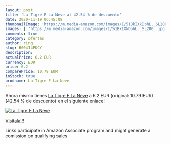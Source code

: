 ```yaml
---
layout: post
title: 'La Tigre E La Neve al 42.54 % de descuento'
date: 2020-11-19 06:45:08
thumbnailImage: 'https://m.media-amazon.com/images/I/51BkIXkDphL._SL200_.jpg'
images: [ 'https://m.media-amazon.com/images/I/51BkIXkDphL._SL200_.jpg' ]
comments: true
category: ofertas
author: ring
slug: B00414PKCY
description:
actualPrice: 6.2 EUR
currency: EUR
price: 6.2
comparePrice: 10.79 EUR
inStock: true
prodname: La Tigre E La Neve
---
```


Ahora mismo tienes [La Tigre E La Neve](https://www.amazon.it/dp/B00414PKCY/?tag=tolees00-21) a 6.2 EUR (original: 10.79 EUR) (42.54 %  de descuento) en el siguiente enlace!

[![La Tigre E La Neve](https://m.media-amazon.com/images/I/51BkIXkDphL._SL200_.jpg)](https://www.amazon.it/dp/B00414PKCY/?tag=tolees00-21)

[Visítala!!!](https://www.amazon.it/dp/B00414PKCY/?tag=tolees00-21)

Links participate in Amazon Associate program and might generate a comission on qualifying sales
